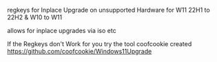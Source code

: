 regkeys for Inplace Upgrade on unsupported Hardware for W11 22H1 to 22H2 & W10 to W11

allows for inplace upgrades via iso etc

If the Regkeys don't Work for you try the tool coofcookie created 
https://github.com/coofcookie/Windows11Upgrade

